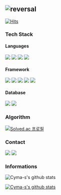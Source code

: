 ![reversal](https://capsule-render.vercel.app/api?type=transparent&text=Cyma-s&fontAlign=50&fontSize=50&theme=tokyonight)
---
[![Hits](https://hits.seeyoufarm.com/api/count/incr/badge.svg?url=https%3A%2F%2Fgithub.com%2FCyma-s%2Fhit-counter&count_bg=%2300AAFF&title_bg=%23555555&icon=&icon_color=%23E7E7E7&title=hits&edge_flat=false)](https://hits.seeyoufarm.com)
### Tech Stack 
#### Languages
<div>
	<img src="https://img.shields.io/badge/Java-007396?style=flat&logo=Java&logoColor=white" />
  <img src="https://img.shields.io/badge/C-A8B9CC?style=flat&logo=C&logoColor=white"/>
  <img src="https://img.shields.io/badge/Python-3776AB?style=flat&logo=Python&logoColor=yellow"/> 
  <img src="https://img.shields.io/badge/Kotlin-7F52FF?style=flat&logo=Kotlin&logoColor=white" />
</div>

#### Framework
<div>
  <img src="https://img.shields.io/badge/Spring-6DB33F?style=flat&logo=Spring&logoColor=white">
  <img src="https://img.shields.io/badge/Docker-2496ED?style=flat&logo=Docker&logoColor=white">
  <img src="https://img.shields.io/badge/Amazon AWS-232F3E?style=flat&logo=Amazon AWS&logoColor=white">
  <img src="https://img.shields.io/badge/Flask-000000?style=flat&logo=Flask&logoColor=white">
  <img src="https://img.shields.io/badge/Android-3DDC84?style=flat&logo=Android&logoColor=white" />
</div>

#### Database
<div>
  <img src="https://img.shields.io/badge/MySQL-4479A1?style=flat&logo=MySQL&logoColor=white">
  <img src="https://img.shields.io/badge/Firebase-FFCA28?style=flat&logo=Firebase&logoColor=white">
</div>

### Algorithm
[![Solved.ac
프로필](http://mazassumnida.wtf/api/v2/generate_badge?boj=ssol0319)](https://solved.ac/ssol0319)

### Contact
<a href="https://silversound-coding.tistory.com/"><img src="https://img.shields.io/badge/Blog-00AAFF?style=flat-square&logo=Micro.blog&logoColor=white&link=https://silversound-coding.tistory.com/"/></a> 
<a href="mailto:sol031988@gmail.com"><img src="https://img.shields.io/badge/gmail-EA4335?style=flat-square&logo=Gmail&logoColor=white&link=mailto:sol031988@gmail.com"/></a>

### Informations
![Cyma-s's github stats](https://github-readme-stats.vercel.app/api?username=Cyma-s&show_icons=true)

[![Cyma-s's github stats](https://github-readme-stats.vercel.app/api/top-langs/?username=Cyma-s&show_icons=true&hide_border=true&title_color=004386&icon_color=004386&layout=compact)](https://github.com/Cyma-s)
